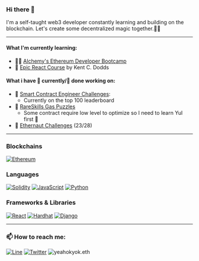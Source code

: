 ### Hi there 👋
I'm a self-taught web3 developer constantly learning and building on the blockchain. Let's create some decentralized magic together.🧙‍♂️

---
#### What I'm currently learning:
- 🧑‍💻 [Alchemy's Ethereum Developer Bootcamp](https://university.alchemy.com/ethereum)
- 📘 [Epic React Course](https://epicreact.dev/) by Kent C. Dodds


#### What i have  🚧 currently/🍻 done working on:
- 🚧 [Smart Contract Engineer Challenges](https://www.smartcontract.engineer/challenges): 
    - Currently on the top 100 leaderboard
- 🚧 [RareSkills Gas Puzzles](https://github.com/yeahokyok/gas-puzzles)
    - Some contract require low level to optimize so I need to learn Yul first 🥲  
- 🚧 [Ethernaut Challenges](https://github.com/yeahokyok/ethernaut-challenges) (23/28)

---
### Blockchains

[![Ethereum][ethereum-shield]][ethereum]

### Languages

[![Solidity][solidity-shield]][solidity]
[![JavaScript][javascript-shield]][javascript]
[![Python][python-shield]][python]

### Frameworks & Libraries

[![React][react-shield]][react]
[![Hardhat][hardhat-shield]][hardhat]
[![Django][django-shield]][django]

---
### 📫 How to reach me:

[![Line][line-shield]][line]
[![Twitter][twitter-shield]][twitter]
![yeahokyok.eth](https://img.shields.io/badge/yeahokyok.eth-3C3C3D?style=for-the-badge&logo=Ethereum&logoColor=white)

[ethereum-shield]: https://img.shields.io/badge/Ethereum-3C3C3D?style=for-the-badge&logo=Ethereum&logoColor=white
[ethereum]: https://ethereum.org/en/
[solidity-shield]: https://img.shields.io/badge/Solidity-e6e6e6?style=for-the-badge&logo=solidity&logoColor=black
[solidity]: https://docs.soliditylang.org/en/latest/
[javascript-shield]: https://img.shields.io/badge/JavaScript-323330?style=for-the-badge&logo=javascript&logoColor=F7DF1E
[javascript]: https://developer.mozilla.org/en-US/docs/Web/JavaScript
[python-shield]: https://img.shields.io/badge/Python-14354C?style=for-the-badge&logo=python&logoColor=white
[python]: https://www.python.org
[react-shield]: https://img.shields.io/badge/React-20232A?style=for-the-badge&logo=react&logoColor=61DAFB
[react]: https://reactjs.org/
[hardhat-shield]: https://img.shields.io/badge/Hardhat-FFF100?style=for-the-badge&logo=hardhat&logoColor=white
[hardhat]: https://hardhat.org/
[django-shield]: https://img.shields.io/badge/Django-092e20?style=for-the-badge&logo=django&logoColor=white
[django]: https://www.djangoproject.com/
[line-shield]: https://img.shields.io/badge/Line-00C300?style=for-the-badge&logo=line&logoColor=white
[line]: https://line.me/ti/p/dHoEE7CDAP
[twitter-shield]: https://img.shields.io/badge/Twitter-1DA1F2?style=for-the-badge&logo=twitter&logoColor=white
[twitter]: https://twitter.com/yeahokyok
[ethereum-address]:yeahokyok.eth